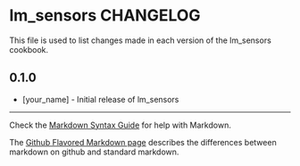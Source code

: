 lm_sensors CHANGELOG
====================

This file is used to list changes made in each version of the lm_sensors cookbook.

0.1.0
-----
- [your_name] - Initial release of lm_sensors

- - -
Check the [Markdown Syntax Guide](http://daringfireball.net/projects/markdown/syntax) for help with Markdown.

The [Github Flavored Markdown page](http://github.github.com/github-flavored-markdown/) describes the differences between markdown on github and standard markdown.
